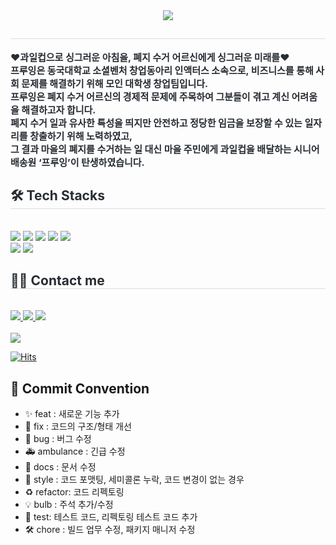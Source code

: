 <div align= "center">
    <img src="https://capsule-render.vercel.app/api?type=wave&color=ff9029&height=120&text=안녕하세요,%20프루잉입니다.&animation=fadeIn&fontColor=000000&fontSize=40" />
    </div>
    <div style="text-align: left;"> 
    <h2 style="border-bottom: 1px solid #d8dee4; color: #282d33;">  </h2>  
    <div style="font-weight: 700; font-size: 15px; text-align: left; color: #282d33;"> ❤️과일컵으로 싱그러운 아침을, 폐지 수거 어르신에게 싱그러운 미래를❤️<br/>프루잉은 동국대학교 소셜벤처 창업동아리 인액터스 소속으로, 비즈니스를 통해 사회 문제를 해결하기 위해 모인 대학생 창업팀입니다. <br/>프루잉은 폐지 수거 어르신의 경제적 문제에 주목하여 그분들이 겪고 계신 어려움을 해결하고자 합니다.<br/>폐지 수거 일과 유사한 특성을 띄지만 안전하고 정당한 임금을 보장할 수 있는 일자리를 창출하기 위해 노력하였고, <br/>그 결과 마을의 폐지를 수거하는 일 대신 마을 주민에게 과일컵을 배달하는 시니어 배송원 ‘프루잉’이 탄생하였습니다. </div> 
    </div>
    <div style="text-align: left;">
    <h2 style="border-bottom: 1px solid #d8dee4; color: #282d33;"> 🛠️ Tech Stacks </h2> <br> 
    <div style="margin: ; text-align: left;" "text-align: left;"> <img src="https://img.shields.io/badge/React-61DAFB?style=for-the-badge&logo=React&logoColor=white">
          <img src="https://img.shields.io/badge/Amazon AWS-232F3E?style=for-the-badge&logo=Amazon AWS&logoColor=white">
          <img src="https://img.shields.io/badge/Github-181717?style=for-the-badge&logo=Github&logoColor=white">
          <img src="https://img.shields.io/badge/HTML5-E34F26?style=for-the-badge&logo=HTML5&logoColor=white">
          <img src="https://img.shields.io/badge/CSS3-1572B6?style=for-the-badge&logo=CSS3&logoColor=white">
          <br/><img src="https://img.shields.io/badge/Netlify-00C7B7?style=for-the-badge&logo=Netlify&logoColor=white">
          <img src="https://img.shields.io/badge/Javascript-F7DF1E?style=for-the-badge&logo=Javascript&logoColor=white">
          </div>
    </div>
    <div style="text-align: left;">
    <h2 style="border-bottom: 1px solid #d8dee4; color: #282d33;"> 🧑‍💻 Contact me </h2> <br> 
    <div style="text-align: left;"> <a href=https://velog.io/@yunssup/posts> <img src="https://img.shields.io/badge/Velog-20C997?style=for-the-badge&logo=Velog&logoColor=white&link=https://velog.io/@yunssup/posts"> </a>
         <a href=https://blog.naver.com/fruitingofficial> <img src="https://img.shields.io/badge/Naver-03C75A?style=for-the-badge&logo=Naver&logoColor=white&link=https://blog.naver.com/fruitingofficial"> </a>
         <a href=https://www.instagram.com/fruitingofficial?igsh=MTFkazRjMHRka2tjYg==> <img src="https://img.shields.io/badge/Instagram-E4405F?style=for-the-badge&logo=Instagram&logoColor=white&link=https://www.instagram.com/fruitingofficial?igsh=MTFkazRjMHRka2tjYg=="> </a>
          </div>  <br> 
    <div style="text-align: left;">  </div> 
    </div>


<div><img src="https://capsule-render.vercel.app/api?type=waving&color=0:521cf2,100:42c330&height=200&section=header&text=COB&fontSize=90" /></div>

[![Hits](https://hits.seeyoufarm.com/api/count/incr/badge.svg?url=https%3A%2F%2Fgithub.com%2Fdudtlstm%2Fcob_client&count_bg=%23CEDBC5&title_bg=%23555555&icon=joomla.svg&icon_color=%23E7E7E7&title=curve&edge_flat=false)](https://hits.seeyoufarm.com)


## 🎯 Commit Convention

- ✨ feat : 새로운 기능 추가
- 🎨 fix : 코드의 구조/형태 개선
- 🐛 bug : 버그 수정
- 🚑 ambulance : 긴급 수정
- 📑 docs : 문서 수정
- 💄 style : 코드 포맷팅, 세미콜론 누락, 코드 변경이 없는 경우
- ♻️ refactor: 코드 리펙토링
- 💡 bulb : 주석 추가/수정
- 🧪 test: 테스트 코드, 리펙토링 테스트 코드 추가
- 🛠️ chore : 빌드 업무 수정, 패키지 매니저 수정
